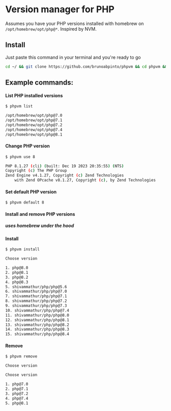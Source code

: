 #  Version manager for PHP

Assumes you have your PHP versions installed with homebrew on ```/opt/homebrew/opt/php@*```.
Inspired by NVM.

## Install

Just paste this command in your terminal and you're ready to go

```bash
cd ~/ && git clone https://github.com/brunoabpinto/phpvm && cd phpvm && ./install.sh
```

## Example commands:

#### List PHP installed versions
```bash
$ phpvm list

/opt/homebrew/opt/php@7.0
/opt/homebrew/opt/php@7.1
/opt/homebrew/opt/php@7.2
/opt/homebrew/opt/php@7.4
/opt/homebrew/opt/php@8.1
```

#### Change PHP version
```bash
$ phpvm use 8

PHP 8.1.27 (cli) (built: Dec 19 2023 20:35:55) (NTS)
Copyright (c) The PHP Group
Zend Engine v4.1.27, Copyright (c) Zend Technologies
    with Zend OPcache v8.1.27, Copyright (c), by Zend Technologies
```

#### Set default PHP version
```bash
$ phpvm default 8
```

#### Install and remove PHP versions
##### uses homebrew under the hood

#### Install
```bash
$ phpvm install

Choose version

1. php@8.0
2. php@8.1
3. php@8.2
4. php@8.3
5. shivammathur/php/php@5.6
6. shivammathur/php/php@7.0
7. shivammathur/php/php@7.1
8. shivammathur/php/php@7.2
9. shivammathur/php/php@7.3
10. shivammathur/php/php@7.4
11. shivammathur/php/php@8.0
12. shivammathur/php/php@8.1
13. shivammathur/php/php@8.2
14. shivammathur/php/php@8.3
15. shivammathur/php/php@8.4
```
#### Remove
```bash
$ phpvm remove

Choose version

Choose version

1. php@7.0
2. php@7.1
3. php@7.2
4. php@7.4
5. php@8.1
```